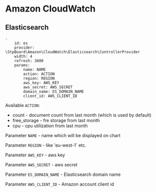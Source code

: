 # Amazon CloudWatch

## Elasticsearch

```
-
    id: es
    provider: \StpBoard\Amazon\CloudWatch\Elasticsearch\ControllerProvider
    width: 4
    refresh: 3600
    params:
        name: NAME
        action: ACTION
        region: REGION
        aws_key: AWS_KEY
        aws_secret: AWS_SECRET
        domain_name: ES_DOMAIN_NAME
        client_id: AWS_CLIENT_ID
```

Available `ACTION`:

* count - document count from last month (which is used by default)
* free_storage - fre storage from last month
* cpu - cpu utilization from last month

Parameter `NAME` - name which will be displayed on chart

Parameter `REGION` - like 'eu-west-1` etc.

Parameter `AWS_KEY` - aws key

Parameter `AWS_SECRET` - aws secret

Parameter `ES_DOMAIN_NAME` - Elasticsearch domain name

Parameter `AWS_CLIENT_ID` - Amazon account client id
